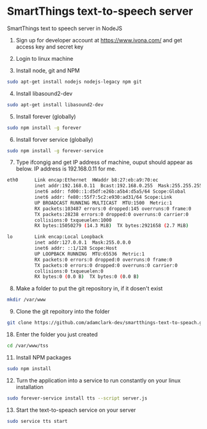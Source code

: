 # SmartThings text-to-speech server 
SmartThings text to speech server in NodeJS

1) Sign up for developer account at https://www.ivona.com/ and get access key and secret key

2) Login to linux machine

3) Install node, git and NPM
``` bash
sudo apt-get install nodejs nodejs-legacy npm git
```

4) Install libasound2-dev
``` bash
sudo apt-get install libasound2-dev
```

5) Install forever (globally)
``` bash
sudo npm install -g forever
```

6) Install forver service (globally)
``` bash
sudo npm install -g forever-service
```

7) Type ifcongig and get IP address of machine, ouput should appear as below. IP address is 192.168.0.11 for me.
``` bash
eth0      Link encap:Ethernet  HWaddr b8:27:eb:a9:70:ec
          inet addr:192.168.0.11  Bcast:192.168.0.255  Mask:255.255.255.0
          inet6 addr: fd00::1:d5df:e26b:a5b4:d5a5/64 Scope:Global
          inet6 addr: fe80::55f7:5c2:e930:ad31/64 Scope:Link
          UP BROADCAST RUNNING MULTICAST  MTU:1500  Metric:1
          RX packets:103487 errors:0 dropped:145 overruns:0 frame:0
          TX packets:28238 errors:0 dropped:0 overruns:0 carrier:0
          collisions:0 txqueuelen:1000
          RX bytes:15050279 (14.3 MiB)  TX bytes:2921658 (2.7 MiB)

lo        Link encap:Local Loopback
          inet addr:127.0.0.1  Mask:255.0.0.0
          inet6 addr: ::1/128 Scope:Host
          UP LOOPBACK RUNNING  MTU:65536  Metric:1
          RX packets:0 errors:0 dropped:0 overruns:0 frame:0
          TX packets:0 errors:0 dropped:0 overruns:0 carrier:0
          collisions:0 txqueuelen:0
          RX bytes:0 (0.0 B)  TX bytes:0 (0.0 B)
```

8) Make a folder to put the git repository in, if it dosen't exist
``` bash
mkdir /var/www
```

9) Clone the git repoitory into the folder
``` bash
git clone https://github.com/adamclark-dev/smartthings-text-to-speach.git tts
```

18) Enter the folder you just created
``` bash
cd /var/www/tss
```

11) Install NPM packages
``` bash
sudo npm install
```

12) Turn the application into a service to run constantly on your linux installation
``` bash
sudo forever-service install tts --script server.js
```

13) Start the text-to-speach service on your server
``` bash
sudo service tts start
```
